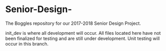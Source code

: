 # Senior-Design-
The Boggles repository for our 2017-2018 Senior Design Project.

init_dev is where all development will occur. All files located here have not been finalized for testing and are still under development. Unit testing will occur in this branch.
